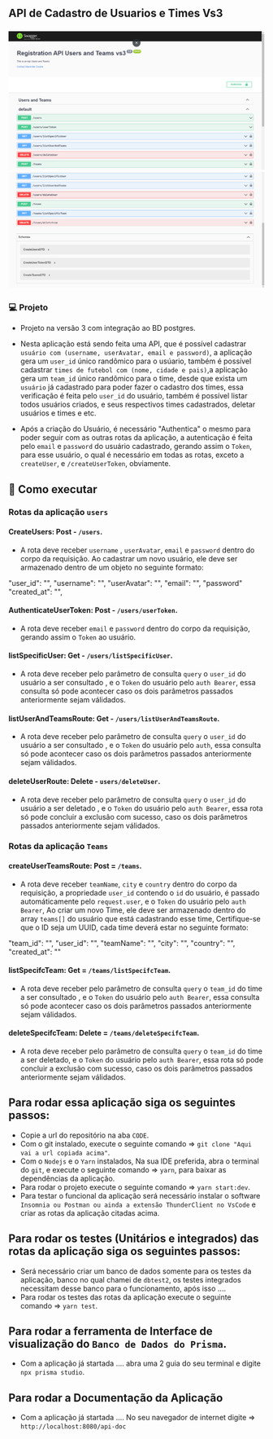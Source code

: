 ## API de Cadastro de Usuarios e Times Vs3

<h3 align="center">
  <img src="screens/documentacao1.png" alt="demostração" />
  <img src="screens/documentacao2.png" alt="demostração" />
</h3>

### 💻 Projeto

- Projeto na versão 3 com integração ao BD postgres.

- Nesta aplicação está sendo feita uma API, que é possível cadastrar `usuário com (username, userAvatar, email e password)`, a aplicação gera um `user_id` único randômico para o usúario, também é possível cadastrar `times de futebol com (nome, cidade e pais)`,a aplicação gera um `team_id` único randômico para o time, desde que exista um `usuário` já cadastrado para poder fazer o cadastro dos times, essa verificação é feita pelo `user_id` do usuário, também é possível listar todos usuários criados, e seus respectivos times cadastrados, deletar usuários e times e etc.
- Após a criação do Usuário, é necessário "Authentica" o mesmo para poder seguir com as outras rotas da aplicação, a autenticação é feita pelo `email` e `password` do usuário cadastrado, gerando assim o `Token`, para esse usuário, o qual é necessário em todas as rotas, exceto a `createUser`, e `/createUserToken`, obviamente.

## 🚀 Como executar

### Rotas da aplicação `users`

#### CreateUsers: Post - `/users`.

- A rota deve receber `username` , `userAvatar`, `email` e `password` dentro do corpo da requisição. Ao cadastrar um novo usuário, ele deve ser armazenado dentro de um objeto no seguinte formato:

"user_id": "",
"username": "",
"userAvatar": "",
"email": "",
"password"
"created_at": "",

#### AuthenticateUserToken: Post - `/users/userToken`.

- A rota deve receber `email` e `password` dentro do corpo da requisição, gerando assim o `Token` ao usuário.

#### listSpecificUser: Get - `/users/listSpecificUser`.

- A rota deve receber pelo parâmetro de consulta `query` o `user_id` do usuário a ser consultado , e o `Token` do usuário pelo `auth Bearer`, essa consulta só pode acontecer caso os dois parâmetros passados anteriormente sejam válidados. 

#### listUserAndTeamsRoute: Get - `/users/listUserAndTeamsRoute`.

- A rota deve receber pelo parâmetro de consulta `query` o `user_id` do usuário a ser consultado , e o `Token` do usuário pelo `auth`, essa consulta só pode acontecer caso os dois parâmetros passados anteriormente sejam válidados.

#### deleteUserRoute: Delete - `users/deleteUser`.

- A rota deve receber pelo parâmetro de consulta `query` o `user_id` do usuário a ser deletado , e o `Token` do usuário pelo `auth Bearer`, essa rota só pode concluir a exclusão com sucesso, caso os dois parâmetros passados anteriormente sejam válidados.

### Rotas da aplicação `Teams`

#### createUserTeamsRoute: Post = `/teams`.

- A rota deve receber `teamName`, `city` e `country` dentro do corpo da requisição, a propriedade `user_id` contendo o `id` do usuário, é passado automáticamente pelo `request.user`, e o `Token` do usuário pelo `auth Bearer`, Ao criar um novo Time, ele deve ser armazenado dentro do array `teams[]` do usuário que está cadastrando esse time, Certifique-se que o ID seja um UUID, cada time deverá estar no seguinte formato:

"team_id": "",
"user_id": "",
"teamName": "",
"city": "",
"country": "",
"created_at": ""

#### listSpecifcTeam: Get = `/teams/listSpecifcTeam`.

- A rota deve receber pelo parâmetro de consulta `query` o `team_id` do time a ser consultado , e o `Token` do usuário pelo `auth Bearer`, essa consulta só pode acontecer caso os dois parâmetros passados anteriormente sejam válidados.

#### deleteSpecifcTeam: Delete = `/teams/deleteSpecifcTeam`.

- A rota deve receber pelo parâmetro de consulta `query` o `team_id` do time a ser deletado, e o `Token` do usuário pelo `auth Bearer`, essa rota só pode concluir a exclusão com sucesso, caso os dois parâmetros passados anteriormente sejam válidados.

## Para rodar essa aplicação siga os seguintes passos:

- Copie a url do repositório na aba `CODE`.
- Com o git instalado, execute o seguinte comando => `git clone "Aqui vai a url copiada acima"`.
- Com o `Nodejs` e o `Yarn` instalados, Na sua IDE preferida, abra o terminal do `git`, e execute o seguinte comando => `yarn`, para baixar as dependências da aplicação.
- Para rodar o projeto execute o seguinte comando => `yarn start:dev`.
- Para testar o funcional da aplicação será necessário instalar o software `Insomnia ou Postman ou ainda a extensão ThunderClient no VsCode` e criar as rotas da aplicação citadas acima.

## Para rodar os testes (Unitários e integrados) das rotas da aplicação siga os seguintes passos:

-  Será necessário criar um banco de dados somente para os testes da aplicação, banco no qual chamei de `dbtest2`, os testes integrados necessitam desse banco para o funcionamento, após isso ....
- Para rodar os testes das rotas da aplicação execute o seguinte comando => `yarn test`.

## Para rodar a ferramenta de Interface de visualização do `Banco de Dados do Prisma`.

- Com a aplicação já startada .... abra uma 2 guia do seu terminal e digite `npx prisma studio`.

## Para rodar a Documentação da Aplicação

- Com a aplicação já startada .... No seu navegador de internet digite => `http://localhost:8080/api-doc`